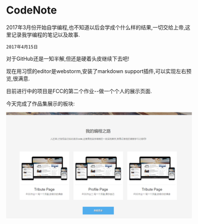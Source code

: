 # CodeNote
2017年3月份开始自学编程,也不知道以后会学成个什么样的结果,一切交给上帝,这里记录我学编程的笔记以及故事.

`2017年4月15日`

对于GitHub还是一知半解,但还是硬着头皮继续下去吧!

现在用习惯的editor是webstorm,安装了markdown support插件,可以实现左右预览,很满意.

目前进行中的项目是FCC的第二个作业--做一个个人的展示页面.

今天完成了作品集展示的板块:

![image](https://github.com/linyilgl/CodeNote/blob/master/img/1704160017.png)
